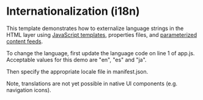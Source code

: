 # Internationalization (i18n)

This template demonstrates how to externalize language strings in the HTML layer
using [JavaScript templates][1], properties files, and [parameterized content feeds][2].

To change the language, first update the language code on line 1 of app.js. 
Acceptable values for this demo are "en", "es" and "ja".

Then specify the appropriate locale file in manifest.json.

Note, translations are not yet possible in native UI components (e.g. navigation 
icons).

[1]: https://github.com/adammark/Markup.js
[2]: http://docs.brightcove.com/en/app-cloud/using-parameters-in-content-feed-urls
